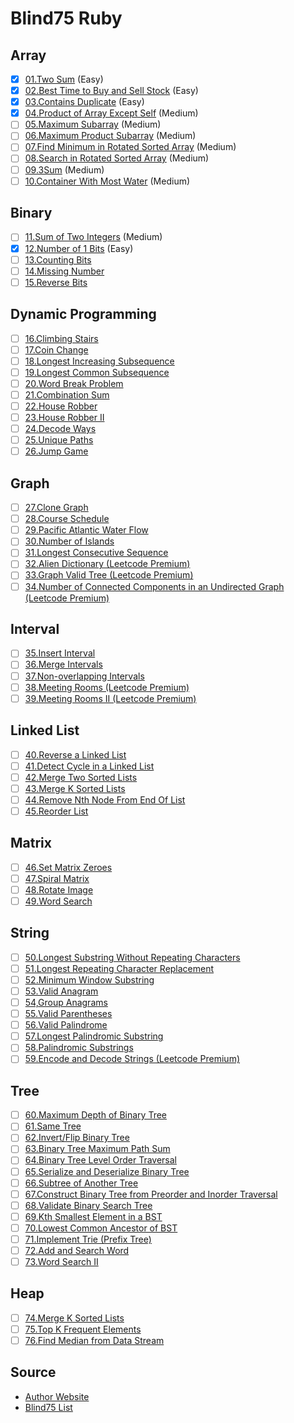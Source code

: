 # Blind75 Ruby

## Array

- [x] [01.Two Sum](https://leetcode.com/problems/two-sum/) (Easy)
- [x] [02.Best Time to Buy and Sell Stock](https://leetcode.com/problems/best-time-to-buy-and-sell-stock/) (Easy)
- [x] [03.Contains Duplicate](https://leetcode.com/problems/contains-duplicate/) (Easy)
- [x] [04.Product of Array Except Self](https://leetcode.com/problems/product-of-array-except-self/) (Medium)
- [ ] [05.Maximum Subarray](https://leetcode.com/problems/maximum-subarray/) (Medium)
- [ ] [06.Maximum Product Subarray](https://leetcode.com/problems/maximum-product-subarray/) (Medium)
- [ ] [07.Find Minimum in Rotated Sorted Array](https://leetcode.com/problems/find-minimum-in-rotated-sorted-array/) (Medium)
- [ ] [08.Search in Rotated Sorted Array](https://leetcode.com/problems/search-in-rotated-sorted-array/) (Medium)
- [ ] [09.3Sum](https://leetcode.com/problems/3sum/) (Medium)
- [ ] [10.Container With Most Water](https://leetcode.com/problems/container-with-most-water/) (Medium)

## Binary

- [ ] [11.Sum of Two Integers](https://leetcode.com/problems/sum-of-two-integers/) (Medium)
- [x] [12.Number of 1 Bits](https://leetcode.com/problems/number-of-1-bits/) (Easy)
- [ ] [13.Counting Bits](https://leetcode.com/problems/counting-bits/)
- [ ] [14.Missing Number](https://leetcode.com/problems/missing-number/)
- [ ] [15.Reverse Bits](https://leetcode.com/problems/reverse-bits/)

## Dynamic Programming

- [ ] [16.Climbing Stairs](https://leetcode.com/problems/climbing-stairs/)
- [ ] [17.Coin Change](https://leetcode.com/problems/coin-change/)
- [ ] [18.Longest Increasing Subsequence](https://leetcode.com/problems/longest-increasing-subsequence/)
- [ ] [19.Longest Common Subsequence](https://leetcode.com/problems/longest-common-subsequence/)
- [ ] [20.Word Break Problem](https://leetcode.com/problems/word-break/)
- [ ] [21.Combination Sum](https://leetcode.com/problems/combination-sum-iv/)
- [ ] [22.House Robber](https://leetcode.com/problems/house-robber/)
- [ ] [23.House Robber II](https://leetcode.com/problems/house-robber-ii/)
- [ ] [24.Decode Ways](https://leetcode.com/problems/decode-ways/)
- [ ] [25.Unique Paths](https://leetcode.com/problems/unique-paths/)
- [ ] [26.Jump Game](https://leetcode.com/problems/jump-game/)

## Graph

- [ ] [27.Clone Graph](https://leetcode.com/problems/clone-graph/)
- [ ] [28.Course Schedule](https://leetcode.com/problems/course-schedule/)
- [ ] [29.Pacific Atlantic Water Flow](https://leetcode.com/problems/pacific-atlantic-water-flow/)
- [ ] [30.Number of Islands](https://leetcode.com/problems/number-of-islands/)
- [ ] [31.Longest Consecutive Sequence](https://leetcode.com/problems/longest-consecutive-sequence/)
- [ ] [32.Alien Dictionary (Leetcode Premium)](https://leetcode.com/problems/alien-dictionary/)
- [ ] [33.Graph Valid Tree (Leetcode Premium)](https://leetcode.com/problems/graph-valid-tree/)
- [ ] [34.Number of Connected Components in an Undirected Graph (Leetcode Premium)](https://leetcode.com/problems/number-of-connected-components-in-an-undirected-graph/)

## Interval

- [ ] [35.Insert Interval](https://leetcode.com/problems/insert-interval/)
- [ ] [36.Merge Intervals](https://leetcode.com/problems/merge-intervals/)
- [ ] [37.Non-overlapping Intervals](https://leetcode.com/problems/non-overlapping-intervals/)
- [ ] [38.Meeting Rooms (Leetcode Premium)](https://leetcode.com/problems/meeting-rooms/)
- [ ] [39.Meeting Rooms II (Leetcode Premium)](https://leetcode.com/problems/meeting-rooms-ii/)

## Linked List

- [ ] [40.Reverse a Linked List](https://leetcode.com/problems/reverse-linked-list/)
- [ ] [41.Detect Cycle in a Linked List](https://leetcode.com/problems/linked-list-cycle/)
- [ ] [42.Merge Two Sorted Lists](https://leetcode.com/problems/merge-two-sorted-lists/)
- [ ] [43.Merge K Sorted Lists](https://leetcode.com/problems/merge-k-sorted-lists/)
- [ ] [44.Remove Nth Node From End Of List](https://leetcode.com/problems/remove-nth-node-from-end-of-list/)
- [ ] [45.Reorder List](https://leetcode.com/problems/reorder-list/)

## Matrix

- [ ] [46.Set Matrix Zeroes](https://leetcode.com/problems/set-matrix-zeroes/)
- [ ] [47.Spiral Matrix](https://leetcode.com/problems/spiral-matrix/)
- [ ] [48.Rotate Image](https://leetcode.com/problems/rotate-image/)
- [ ] [49.Word Search](https://leetcode.com/problems/word-search/)

## String

- [ ] [50.Longest Substring Without Repeating Characters](https://leetcode.com/problems/longest-substring-without-repeating-characters/)
- [ ] [51.Longest Repeating Character Replacement](https://leetcode.com/problems/longest-repeating-character-replacement/)
- [ ] [52.Minimum Window Substring](https://leetcode.com/problems/minimum-window-substring/)
- [ ] [53.Valid Anagram](https://leetcode.com/problems/valid-anagram/)
- [ ] [54,Group Anagrams](https://leetcode.com/problems/group-anagrams/)
- [ ] [55.Valid Parentheses](https://leetcode.com/problems/valid-parentheses/)
- [ ] [56.Valid Palindrome](https://leetcode.com/problems/valid-palindrome/)
- [ ] [57.Longest Palindromic Substring](https://leetcode.com/problems/longest-palindromic-substring/)
- [ ] [58.Palindromic Substrings](https://leetcode.com/problems/palindromic-substrings/)
- [ ] [59.Encode and Decode Strings (Leetcode Premium)](https://leetcode.com/problems/encode-and-decode-strings/)

## Tree

- [ ] [60.Maximum Depth of Binary Tree](https://leetcode.com/problems/maximum-depth-of-binary-tree/)
- [ ] [61.Same Tree](https://leetcode.com/problems/same-tree/)
- [ ] [62.Invert/Flip Binary Tree](https://leetcode.com/problems/invert-binary-tree/)
- [ ] [63.Binary Tree Maximum Path Sum](https://leetcode.com/problems/binary-tree-maximum-path-sum/)
- [ ] [64.Binary Tree Level Order Traversal](https://leetcode.com/problems/binary-tree-level-order-traversal/)
- [ ] [65.Serialize and Deserialize Binary Tree](https://leetcode.com/problems/serialize-and-deserialize-binary-tree/)
- [ ] [66.Subtree of Another Tree](https://leetcode.com/problems/subtree-of-another-tree/)
- [ ] [67.Construct Binary Tree from Preorder and Inorder Traversal](https://leetcode.com/problems/construct-binary-tree-from-preorder-and-inorder-traversal/)
- [ ] [68.Validate Binary Search Tree](https://leetcode.com/problems/validate-binary-search-tree/)
- [ ] [69.Kth Smallest Element in a BST](https://leetcode.com/problems/kth-smallest-element-in-a-bst/)
- [ ] [70.Lowest Common Ancestor of BST](https://leetcode.com/problems/lowest-common-ancestor-of-a-binary-search-tree/)
- [ ] [71.Implement Trie (Prefix Tree)](https://leetcode.com/problems/implement-trie-prefix-tree/)
- [ ] [72.Add and Search Word](https://leetcode.com/problems/add-and-search-word-data-structure-design/)
- [ ] [73.Word Search II](https://leetcode.com/problems/word-search-ii/)

## Heap

- [ ] [74.Merge K Sorted Lists](https://leetcode.com/problems/merge-k-sorted-lists/)
- [ ] [75.Top K Frequent Elements](https://leetcode.com/problems/top-k-frequent-elements/)
- [ ] [76.Find Median from Data Stream](https://leetcode.com/problems/find-median-from-data-stream/https://leetcode.com/problems/two-sum/description/)

## Source

- [Author Website](https://github.com/yangshun/tech-interview-handbook?tab=readme-ov-file)
- [Blind75 List](https://www.teamblind.com/post/New-Year-Gift---Curated-List-of-Top-100-LeetCode-Questions-to-Save-Your-Time-OaM1orEU)
